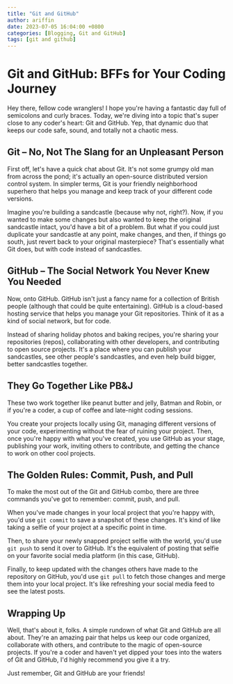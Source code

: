 ```yaml
---
title: "Git and GitHub"
author: ariffin
date: 2023-07-05 16:04:00 +0800
categories: [Blogging, Git and GitHub]
tags: [git and github]
---
```


# Git and GitHub: BFFs for Your Coding Journey

Hey there, fellow code wranglers! I hope you're having a fantastic day full of semicolons and curly braces. Today, we're diving into a topic that's super close to any coder's heart: Git and GitHub. Yep, that dynamic duo that keeps our code safe, sound, and totally not a chaotic mess.

## Git – No, Not The Slang for an Unpleasant Person

First off, let's have a quick chat about Git. It's not some grumpy old man from across the pond; it's actually an open-source distributed version control system. In simpler terms, Git is your friendly neighborhood superhero that helps you manage and keep track of your different code versions. 

Imagine you're building a sandcastle (because why not, right?). Now, if you wanted to make some changes but also wanted to keep the original sandcastle intact, you'd have a bit of a problem. But what if you could just duplicate your sandcastle at any point, make changes, and then, if things go south, just revert back to your original masterpiece? That's essentially what Git does, but with code instead of sandcastles.

## GitHub – The Social Network You Never Knew You Needed

Now, onto GitHub. GitHub isn't just a fancy name for a collection of British people (although that could be quite entertaining). GitHub is a cloud-based hosting service that helps you manage your Git repositories. Think of it as a kind of social network, but for code. 

Instead of sharing holiday photos and baking recipes, you're sharing your repositories (repos), collaborating with other developers, and contributing to open source projects. It's a place where you can publish your sandcastles, see other people's sandcastles, and even help build bigger, better sandcastles together.

## They Go Together Like PB&J 

These two work together like peanut butter and jelly, Batman and Robin, or if you're a coder, a cup of coffee and late-night coding sessions. 

You create your projects locally using Git, managing different versions of your code, experimenting without the fear of ruining your project. Then, once you're happy with what you've created, you use GitHub as your stage, publishing your work, inviting others to contribute, and getting the chance to work on other cool projects.

## The Golden Rules: Commit, Push, and Pull 

To make the most out of the Git and GitHub combo, there are three commands you've got to remember: commit, push, and pull. 

When you've made changes in your local project that you're happy with, you'd use `git commit` to save a snapshot of these changes. It's kind of like taking a selfie of your project at a specific point in time. 

Then, to share your newly snapped project selfie with the world, you'd use `git push` to send it over to GitHub. It's the equivalent of posting that selfie on your favorite social media platform (in this case, GitHub).

Finally, to keep updated with the changes others have made to the repository on GitHub, you'd use `git pull` to fetch those changes and merge them into your local project. It's like refreshing your social media feed to see the latest posts.

## Wrapping Up 

Well, that's about it, folks. A simple rundown of what Git and GitHub are all about. They're an amazing pair that helps us keep our code organized, collaborate with others, and contribute to the magic of open-source projects. If you're a coder and haven't yet dipped your toes into the waters of Git and GitHub, I'd highly recommend you give it a try.

Just remember, Git and GitHub are your friends!
